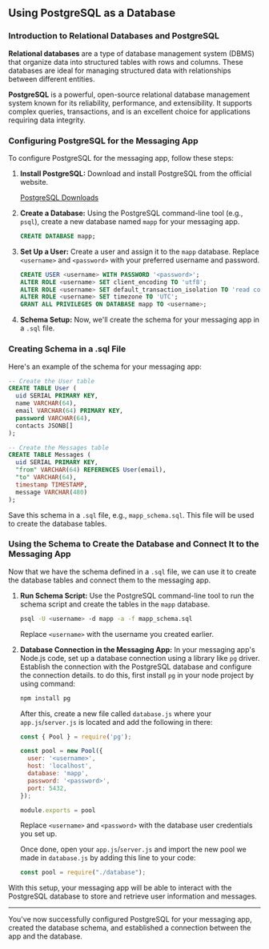 ## Using PostgreSQL as a Database

### Introduction to Relational Databases and PostgreSQL

**Relational databases** are a type of database management system (DBMS) that organize data into structured tables with rows and columns. These databases are ideal for managing structured data with relationships between different entities.

**PostgreSQL** is a powerful, open-source relational database management system known for its reliability, performance, and extensibility. It supports complex queries, transactions, and is an excellent choice for applications requiring data integrity.

### Configuring PostgreSQL for the Messaging App

To configure PostgreSQL for the messaging app, follow these steps:

1. **Install PostgreSQL:** Download and install PostgreSQL from the official website.

   [PostgreSQL Downloads](https://www.postgresql.org/download/)

2. **Create a Database:** Using the PostgreSQL command-line tool (e.g., `psql`), create a new database named `mapp` for your messaging app.

   ```sql
   CREATE DATABASE mapp;
   ```

3. **Set Up a User:** Create a user and assign it to the `mapp` database. Replace `<username>` and `<password>` with your preferred username and password.

   ```sql
   CREATE USER <username> WITH PASSWORD '<password>';
   ALTER ROLE <username> SET client_encoding TO 'utf8';
   ALTER ROLE <username> SET default_transaction_isolation TO 'read committed';
   ALTER ROLE <username> SET timezone TO 'UTC';
   GRANT ALL PRIVILEGES ON DATABASE mapp TO <username>;
   ```

4. **Schema Setup:** Now, we'll create the schema for your messaging app in a `.sql` file.

### Creating Schema in a .sql File

Here's an example of the schema for your messaging app:

```sql
-- Create the User table
CREATE TABLE User (
  uid SERIAL PRIMARY KEY,
  name VARCHAR(64),
  email VARCHAR(64) PRIMARY KEY,
  password VARCHAR(64),
  contacts JSONB[]
);

-- Create the Messages table
CREATE TABLE Messages (
  uid SERIAL PRIMARY KEY,
  "from" VARCHAR(64) REFERENCES User(email),
  "to" VARCHAR(64),
  timestamp TIMESTAMP,
  message VARCHAR(480)
);
```

Save this schema in a `.sql` file, e.g., `mapp_schema.sql`. This file will be used to create the database tables.

### Using the Schema to Create the Database and Connect It to the Messaging App

Now that we have the schema defined in a `.sql` file, we can use it to create the database tables and connect them to the messaging app.

1. **Run Schema Script:** Use the PostgreSQL command-line tool to run the schema script and create the tables in the `mapp` database.

   ```bash
   psql -U <username> -d mapp -a -f mapp_schema.sql
   ```

   Replace `<username>` with the username you created earlier.

2. **Database Connection in the Messaging App:** In your messaging app's Node.js code, set up a database connection using a library like `pg` driver. Establish the connection with the PostgreSQL database and configure the connection details. to do this, first install `pg` in your node project by using command:
   ```javascript
   npm install pg
   ```
   After this, create a new file called `database.js` where your `app.js`/`server.js` is located and add the following in there:

   ```javascript
   const { Pool } = require('pg');

   const pool = new Pool({
     user: '<username>',
     host: 'localhost',
     database: 'mapp',
     password: '<password>',
     port: 5432,
   });

   module.exports = pool
   ```

   Replace `<username>` and `<password>` with the database user credentials you set up.

   Once done, open your `app.js`/`server.js` and import the new pool we made in `database.js` by adding this line to your code:

   ```javascript
   const pool = require("./database");
   ```

With this setup, your messaging app will be able to interact with the PostgreSQL database to store and retrieve user information and messages.

---

You've now successfully configured PostgreSQL for your messaging app, created the database schema, and established a connection between the app and the database.
